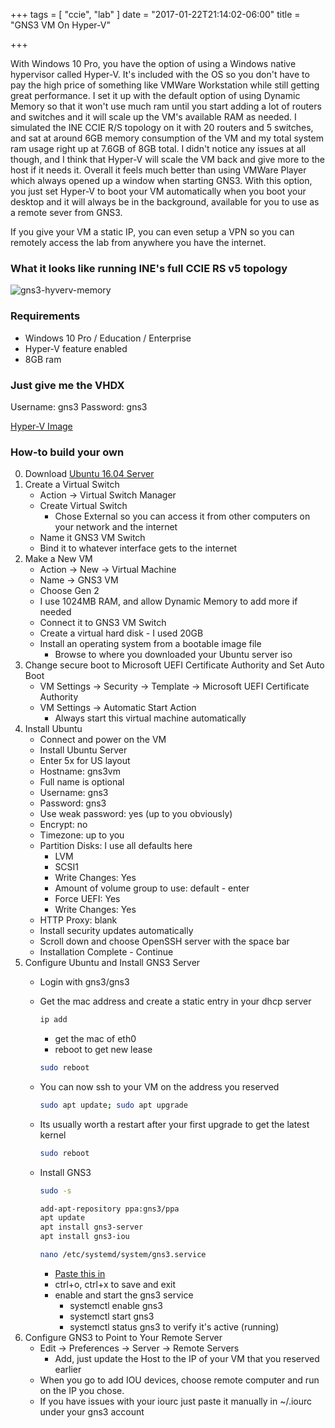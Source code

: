 +++
tags = [ "ccie", "lab"
]
date = "2017-01-22T21:14:02-06:00"
title = "GNS3 VM On Hyper-V"

+++

With Windows 10 Pro, you have the option of using a Windows native hypervisor called Hyper-V. It's included with the OS so you
don't have to pay the high price of something like VMWare Workstation while still getting great performance. I set it up with the default option of using Dynamic Memory so that it won't use much ram until you
start adding a lot of routers and switches and it will scale up the VM's available RAM as needed. I simulated the INE CCIE R/S topology 
on it with 20 routers and 5 switches, and sat at around 6GB memory consumption of the VM and my total system ram usage right up at 7.6GB
of 8GB total. I didn't notice any issues at all though, and I think that Hyper-V will scale the VM back and 
give more to the host if it needs it. Overall it feels much better than using VMWare Player which always opened up a window when starting GNS3. 
With this option, you just set Hyper-V to boot your VM automatically when you boot your desktop and it will always be in the background, available for you to use as a remote sever from GNS3. 

If you give your VM a static IP, you can even setup a VPN so you can remotely access the lab from anywhere you have the internet.

### What it looks like running INE's full CCIE RS v5 topology
![gns3-hyverv-memory](/images/gns3-hyperv-memory-thumb.png)

### Requirements
- Windows 10 Pro / Education / Enterprise
- Hyper-V feature enabled
- 8GB ram

### Just give me the VHDX
Username: gns3
Password: gns3

[Hyper-V Image](https://drive.google.com/file/d/0BzbEOs7IPJamMkNZdHo4S09fUEU/view?usp=sharing)

### How-to build your own

0. Download [Ubuntu 16.04 Server](https://www.ubuntu.com/download/server/thank-you?country=US&version=16.04.1&architecture=amd64)
1. Create a Virtual Switch
    - Action -> Virtual Switch Manager
    - Create Virtual Switch
        - Chose External so you can access it from other computers on your network and the internet
    - Name it GNS3 VM Switch
    - Bind it to whatever interface gets to the internet
2. Make a New VM
    - Action -> New -> Virtual Machine
    - Name -> GNS3 VM
    - Choose Gen 2
    - I use 1024MB RAM, and allow Dynamic Memory to add more if needed
    - Connect it to GNS3 VM Switch
    - Create a virtual hard disk - I used 20GB
    - Install an operating system from a bootable image file
        - Browse to where you downloaded your Ubuntu server iso
3. Change secure boot to Microsoft UEFI Certificate Authority and Set Auto Boot
    - VM Settings -> Security -> Template -> Microsoft UEFI Certificate Authority
    - VM Settings -> Automatic Start Action
        - Always start this virtual machine automatically
4. Install Ubuntu
    - Connect and power on the VM
    - Install Ubuntu Server
    - Enter 5x for US layout
    - Hostname: gns3vm
    - Full name is optional
    - Username: gns3
    - Password: gns3
    - Use weak password: yes (up to you obviously)
    - Encrypt: no
    - Timezone: up to you
    - Partition Disks: I use all defaults here
        - LVM
        - SCSI1
        - Write Changes: Yes
        - Amount of volume group to use: default - enter
        - Force UEFI: Yes
        - Write Changes: Yes
    - HTTP Proxy: blank
    - Install security updates automatically
    - Scroll down and choose OpenSSH server with the space bar
    - Installation Complete - Continue
5. Configure Ubuntu and Install GNS3 Server
    - Login with gns3/gns3
    - Get the mac address and create a static entry in your dhcp server
        ~~~bash
        ip add
        ~~~ 

        - get the mac of eth0
        - reboot to get new lease

        ~~~bash
        sudo reboot
        ~~~
    - You can now ssh to your VM on the address you reserved
        ~~~bash
        sudo apt update; sudo apt upgrade
        ~~~
    - Its usually worth a restart after your first upgrade to get the latest kernel
        ~~~bash
        sudo reboot
        ~~~
    - Install GNS3
        ~~~bash
        sudo -s

        add-apt-repository ppa:gns3/ppa
        apt update
        apt install gns3-server
        apt install gns3-iou
        ~~~

        ~~~bash
        nano /etc/systemd/system/gns3.service
        ~~~

        - [Paste this in](/static/gns3.service)
        - ctrl+o, ctrl+x to save and exit 
        - enable and start the gns3 service
            - systemctl enable gns3
            - systemctl start gns3
            - systemctl status gns3 to verify it's active (running)
6. Configure GNS3 to Point to Your Remote Server
    - Edit -> Preferences -> Server -> Remote Servers
        - Add, just update the Host to the IP of your VM that you reserved earlier
    - When you go to add IOU devices, choose remote computer and run on the IP you chose.
    - If you have issues with your iourc just paste it manually in ~/.iourc under your gns3 account



